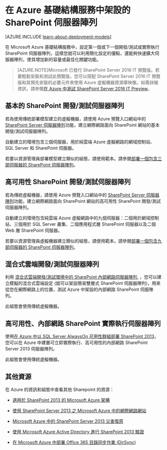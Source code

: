 <properties
	pageTitle="Azure 中的 SharePoint Server 2013 伺服器陣列 | Microsoft Azure"
	description="找說明如何在 Microsoft Azure 中設定開發/測試環境或生產的 SharePoint Server 2013 伺服器陣列的文章。"
	documentationCenter=""
	services="virtual-machines"
	authors="JoeDavies-MSFT"
	manager="timlt"
	editor=""
	tags="azure-service-management,azure-resource-manager"/>

<tags
	ms.service="virtual-machines"
	ms.workload="infrastructure-services"
	ms.tgt_pltfrm="Windows"
	ms.devlang="na"
	ms.topic="index-page"
	ms.date="09/08/2015"
	ms.author="josephd"/>

# 在 Azure 基礎結構服務中架設的 SharePoint 伺服器陣列

[AZURE.INCLUDE [learn-about-deployment-models](../../includes/learn-about-deployment-models-both-include.md)]


在 Microsoft Azure 基礎結構服務中，設定第一個或下一個開發/測試或實際執行 SharePoint 伺服器陣列，這樣您就可以利用簡化設定的優點，還能夠快速擴大伺服器陣列，使其增加新的容量或最佳化關鍵功能。

> [AZURE.NOTE]Microsoft 已發行 SharePoint Server 2016 IT 預覽版。若要輕鬆安裝和測試此預覽版，您可以搭配 SharePoint Server 2016 IT 預覽版和其預先安裝的必要元件來使用 Azure 虛擬機器資源庫映像。如需詳細資訊，請參閱[在 Azure 中測試 SharePoint Server 2016 IT Preview](http://azure.microsoft.com/blog/test-sharepoint-server-2016-it-preview-4/)。

## 基本的 SharePoint 開發/測試伺服器陣列

若為使用傳統部署模型建立的虛擬機器，請使用 Azure 預覽入口網站中的 [SharePoint Server 伺服器陣列](virtual-machines-sharepoint-farm-azure-preview.md)功能，建立網際網路面向 SharePoint 網站的基本開發/測試伺服器陣列。

自動建立的環境包含三個伺服器，用於純雲端 Azure 虛擬網路的網域控制站、SQL Server 和 SharePoint 伺服器。

若要以資源管理員部署模型建立類似的組態，請使用範本。請參閱[部署一個包含三部伺服器的 SharePoint 伺服器陣列](virtual-machines-workload-template-sharepoint.md#deploy-a-three-server-sharepoint-farm)。

## 高可用性 SharePoint 開發/測試伺服器陣列

若為傳統虛擬機器，請使用 Azure 預覽入口網站中的 [SharePoint Server 伺服器陣列](virtual-machines-sharepoint-farm-azure-preview.md)功能，建立網際網路面向 SharePoint 網站的高可用性 SharePoint 開發/測試伺服器陣列。

自動建立的環境包含純雲端 Azure 虛擬網路中的九個伺服器：二個用於網域控制站、三個用於 SQL Server 叢集、二個應用程式層 SharePoint 伺服器以及二個 Web 層 SharePoint 伺服器。

若要以資源管理員虛擬機器建立類似的組態，請使用範本。請參閱[部署一個包含九部伺服器的 SharePoint 伺服器陣列](virtual-machines-workload-template-sharepoint.md#deploy-a-nine-server-sharepoint-farm)。

## 混合式雲端開發/測試伺服器陣列

利用 [混合式雲端開發/測試環境中的 SharePoint 內部網路伺服器陣列](../virtual-network/virtual-networks-setup-sharepoint-hybrid-cloud-testing.md), ，您可以建立模擬的混合式雲端設定 (就可以架設簡易雙層式 SharePoint 伺服器陣列)，用來從您在網際網路上的位置，測試 Azure 中架設的內部網路 SharePoint 伺服陣列。

此組態會使用傳統虛擬機器。

## 高可用性、內部網路 SharePoint 實際執行伺服器陣列

使用[在 Azure 中以 SQL Server AlwaysOn 可用性群組部署 SharePoint 2013](virtual-machines-workload-intranet-sharepoint-overview.md)，您可以在 Azure 中建置可立即實際執行、高可用性的內部網路 SharePoint Server 2013 伺服器陣列。

此組態會使用傳統虛擬機器。

## 其他資源

在 Azure 的資訊和組態中查看其他 Sharepoint 的資源：

- [適用於 SharePoint 2013 的 Microsoft Azure 架構](https://technet.microsoft.com/library/dn635309.aspx)

- [使用 SharePoint Server 2013 之 Microsoft Azure 中的網際網路網站](https://technet.microsoft.com/library/dn635307.aspx)

- [Microsoft Azure 中的 SharePoint Server 2013 災害復原](https://technet.microsoft.com/library/dn635313.aspx)

- [使用 Microsoft Azure Active Directory 進行 SharePoint 2013 驗證](https://technet.microsoft.com/library/dn635311.aspx)

- [在 Microsoft Azure 中部署 Office 365 目錄同步作業 (DirSync)](https://technet.microsoft.com/library/dn635310.aspx)

<!---HONumber=Oct15_HO3-->
